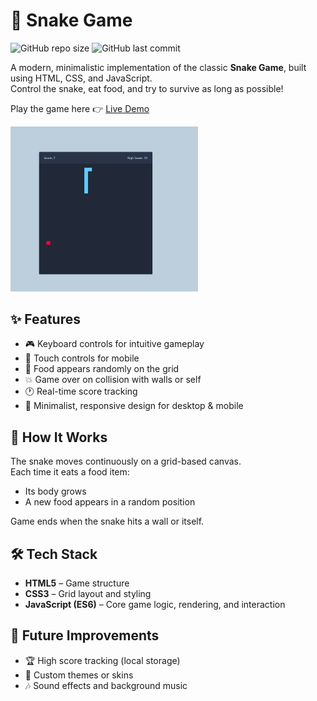 # 🐍 Snake Game

![GitHub repo size](https://img.shields.io/github/repo-size/AnStacy/Snake-Game)
![GitHub last commit](https://img.shields.io/github/last-commit/AnStacy/Snake-Game)

A modern, minimalistic implementation of the classic **Snake Game**, built using HTML, CSS, and JavaScript.  
Control the snake, eat food, and try to survive as long as possible!

Play the game here 👉 [Live Demo](https://anstacy.github.io/Snake-Game/)

<img src="image/example.png" width="300" alt="Example task item" />

## ✨ Features

- 🎮 Keyboard controls for intuitive gameplay
- 📱 Touch controls for mobile
- 🍎 Food appears randomly on the grid
- 💥 Game over on collision with walls or self
- 🕐 Real-time score tracking
- 💾 Minimalist, responsive design for desktop & mobile

## 🧠 How It Works

The snake moves continuously on a grid-based canvas.  
Each time it eats a food item:

- Its body grows
- A new food appears in a random position

Game ends when the snake hits a wall or itself.

## 🛠️ Tech Stack

- **HTML5** – Game structure
- **CSS3** – Grid layout and styling
- **JavaScript (ES6)** – Core game logic, rendering, and interaction

## 🚧 Future Improvements

- 🏆 High score tracking (local storage)
- 🎨 Custom themes or skins
- 🎶 Sound effects and background music
